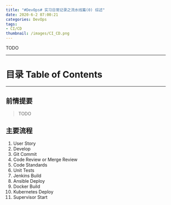 ```yaml
---
title: "#DevOps# 实习日常记录之流水线篇(0) 综述"
date: 2020-6-2 07:00:21
categories: DevOps
tags:
- CI/CD
thumbnail: /images/CI_CD.png
---
```




TODO



---



<!-- more -->



# **目录 Table of Contents**

<!-- toc -->

---

## **前情提要**

> TODO

## 主要流程

1. User Story
2. Develop
3. Git Commit
4. Code Review or Merge Review
5. Code Standards
6. Unit Tests
7. Jenkins Build
8. Ansible Deploy
9. Docker Build
10. Kubernetes Deploy
11. Supervisor Start